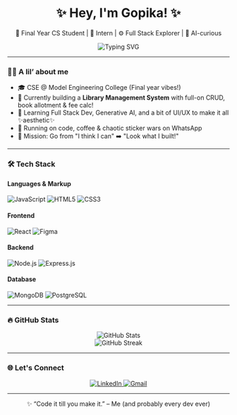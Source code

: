 <h1 align="center">✨ Hey, I'm Gopika! ✨</h1>

<p align="center">
  🌱 Final Year CS Student | 💼 Intern | ⚙️ Full Stack Explorer | 🤖 AI-curious
</p>

<p align="center">
  <img src="https://readme-typing-svg.demolab.com?font=Fira+Code&weight=500&size=22&duration=2000&pause=1000&center=true&vCenter=true&multiline=true&width=700&height=60&lines=Learning+by+Building...;React+%2B+Node+%2B+Mongo+on+my+mind.;Designing+UI+with+Figma...;Breaking+things+%F0%9F%92%A3+%7C+Fixing+them+too+%F0%9F%92%96" alt="Typing SVG" />
</p>

---

### 💁‍♀️ A lil’ about me

- 🎓 CSE @ Model Engineering College (Final year vibes!)
- 🚀 Currently building a **Library Management System** with full-on CRUD, book allotment & fee calc!
- 🧠 Learning Full Stack Dev, Generative AI, and a bit of UI/UX to make it all ✨aesthetic✨
- 🧃 Running on code, coffee & chaotic sticker wars on WhatsApp
- 🌈 Mission: Go from "I think I can" ➡️ "Look what I built!"  

---

### 🛠️ Tech Stack

#### Languages & Markup
![JavaScript](https://img.shields.io/badge/JavaScript-F7DF1E?logo=javascript&logoColor=black&style=flat)
![HTML5](https://img.shields.io/badge/HTML5-E34F26?logo=html5&logoColor=white&style=flat)
![CSS3](https://img.shields.io/badge/CSS3-1572B6?logo=css3&logoColor=white&style=flat)

#### Frontend
![React](https://img.shields.io/badge/-React-61DAFB?logo=react&logoColor=black&style=flat)
![Figma](https://img.shields.io/badge/-Figma-F24E1E?logo=figma&logoColor=white&style=flat)

#### Backend
![Node.js](https://img.shields.io/badge/Node.js-339933?logo=node.js&logoColor=white&style=flat)
![Express.js](https://img.shields.io/badge/Express.js-000000?logo=express&logoColor=white&style=flat)

#### Database
![MongoDB](https://img.shields.io/badge/MongoDB-47A248?logo=mongodb&logoColor=white&style=flat)
![PostgreSQL](https://img.shields.io/badge/PostgreSQL-4169E1?logo=postgresql&logoColor=white&style=flat)

---

### 🔥 GitHub Stats

<p align="center">
  <img src="https://github-readme-stats.vercel.app/api?username=your-github-username&show_icons=true&theme=tokyonight" alt="GitHub Stats" />
  <br/>
  <img src="https://github-readme-streak-stats.herokuapp.com/?user=your-github-username&theme=tokyonight" alt="GitHub Streak" />
</p>

---

### 🌐 Let's Connect

<p align="center">
  <a href="https://www.linkedin.com/in/your-linkedin" target="_blank">
    <img alt="LinkedIn" src="https://img.shields.io/badge/-LinkedIn-0A66C2?logo=linkedin&style=flat-square" />
  </a>
  <a href="mailto:your-email@example.com">
    <img alt="Gmail" src="https://img.shields.io/badge/-Email-D14836?logo=gmail&style=flat-square" />
  </a>
</p>

---

<p align="center">
  ✨ “Code it till you make it.” – Me (and probably every dev ever)
</p>
